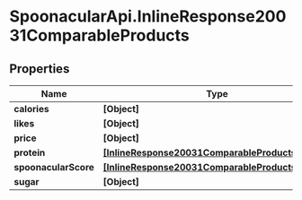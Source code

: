 # SpoonacularApi.InlineResponse20031ComparableProducts

## Properties

Name | Type | Description | Notes
------------ | ------------- | ------------- | -------------
**calories** | **[Object]** |  | 
**likes** | **[Object]** |  | 
**price** | **[Object]** |  | 
**protein** | [**[InlineResponse20031ComparableProductsProtein]**](InlineResponse20031ComparableProductsProtein.md) |  | 
**spoonacularScore** | [**[InlineResponse20031ComparableProductsProtein]**](InlineResponse20031ComparableProductsProtein.md) |  | 
**sugar** | **[Object]** |  | 


